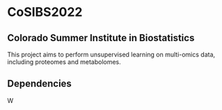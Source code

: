# CoSIBS2022

## Colorado Summer Institute in Biostatistics 

This project aims to perform unsupervised learning on multi-omics data, including proteomes and metabolomes.

## Dependencies

W